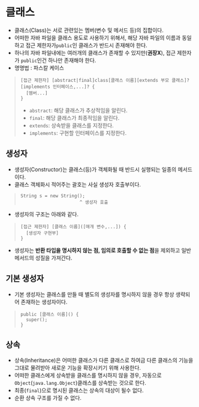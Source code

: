 # 클래스
- 클래스(Class)는 서로 관련있는 멤버(변수 및 메서드 등)의 집합이다.
- 어떠한 자바 파일을 클래스 용도로 사용하기 위해서, 해당 자바 파일의 이름과 동일하고 접근 제한자가`public`인 클래스가 반드시 존재해야 한다.
- 하나의 자바 파일내에는 여러개의 클래스가 존재할 수 있지만(**권장X**), 접근 제한자가 `public`인건 하나만 존재해야 한다.
- 명명법 : 파스칼 케이스
>```
> [접근 제한자] [abstract|final]class[클래스 이름][extends 부모 클래스]?[implements 인터페이스,...]? {
>   [멤버...]
> }
>```
>- `abstract`: 해당 클래스가 추상적임을 알린다.
>- `final`: 해당 클래스가 최종적임을 알린다.
>- `extends`: 상속받을 클래스를 지정한다.
>- `implements`: 구현할 인터페이스를 지정한다.
## 생성자
- 생성자(Constructor)는 클래스(등)가 객체화될 때 반드시 실행되는 일종의 메서드이다.
- 클래스 객체화시 적어주는 괄호는 사실 생성자 호출부이다.
>```
> String s = new String();
>                       ^ 생성자 호출
>```
- 생성자의 구조는 아래와 같다.
>```
> [접근 제한자] [클래스 이름]([매개 변수,...]) {
>   [생성자 구현부]
> }
>```
- 생성자는 **반환 타입을 명시하지 않는 점, 임의로 호출할 수 없는 점**을 제외하고 일반 메서드의 성질을 가져간다.
## 기본 생성자
- 기본 생성자는 클래스를 만들 때 별도의 생성자를 명시하지 않을 경우 항상 생략되어 존재하는 생성자이다.
>```
> public [클래스 이름]() {
>   super();
> }
>```
## 상속
- 상속(Inheritance)은 어떠한 클래스가 다른 클래스로 하여금 다른 클래스의 기능을 그대로 물려받아 새로운 기능을 확장시키기 위해 사용한다.
- 어떠한 클래스에게 상속받을 클래스를 명시하지 않을 경우, 자동으로 `Object`(`java.lang.Object`)클래스를 상속받는 것으로 한다.
- 최종(`final`)으로 명시된 클래스는 상속의 대상이 될수 없다.
- 순환 상속 구조를 가질 수 없다.